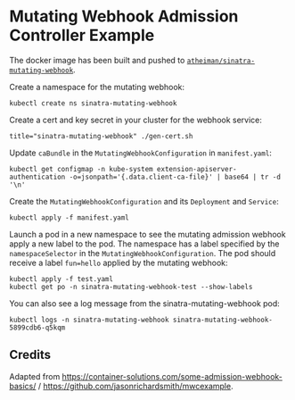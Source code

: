 # Mutating Webhook Admission Controller Example

The docker image has been built and pushed to [`atheiman/sinatra-mutating-webhook`](https://cloud.docker.com/u/atheiman/repository/docker/atheiman/sinatra-mutating-webhook).

Create a namespace for the mutating webhook:

```shell
kubectl create ns sinatra-mutating-webhook
```

Create a cert and key secret in your cluster for the webhook service:

```shell
title="sinatra-mutating-webhook" ./gen-cert.sh
```

Update `caBundle` in the `MutatingWebhookConfiguration` in `manifest.yaml`:

```shell
kubectl get configmap -n kube-system extension-apiserver-authentication -o=jsonpath='{.data.client-ca-file}' | base64 | tr -d '\n'
```

Create the `MutatingWebhookConfiguration` and its `Deployment` and `Service`:

```shell
kubectl apply -f manifest.yaml
```

Launch a pod in a new namespace to see the mutating admission webhook apply a new label to the pod. The namespace has a label specified by the `namespaceSelector` in the `MutatingWebhookConfiguration`. The pod should receive a label `fun=hello` applied by the mutating webhook:

```shell
kubectl apply -f test.yaml
kubectl get po -n sinatra-mutating-webhook-test --show-labels
```

You can also see a log message from the sinatra-mutating-webhook pod:

```shell
kubectl logs -n sinatra-mutating-webhook sinatra-mutating-webhook-5899cdb6-q5kqm
```

## Credits

Adapted from https://container-solutions.com/some-admission-webhook-basics/ / https://github.com/jasonrichardsmith/mwcexample.
